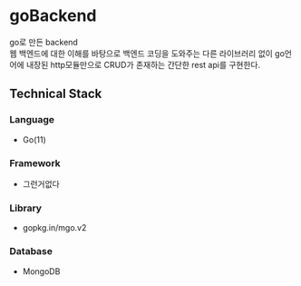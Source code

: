 # goBackend
go로 만든 backend  
웹 백엔드에 대한 이해를 바탕으로 백엔드 코딩을 도와주는 다른 라이브러리 없이 go언어에 내장된 http모듈만으로 CRUD가 존재하는 간단한 rest api를 구현한다.  

## Technical Stack

### Language

- Go(11)

### Framework

- 그런거없다

### Library

- gopkg.in/mgo.v2

### Database

- MongoDB